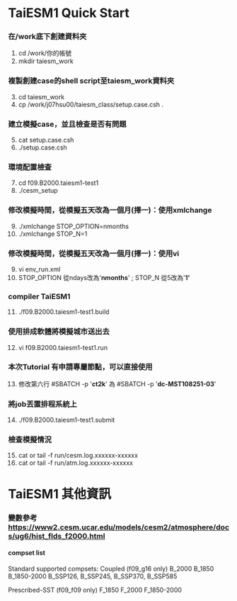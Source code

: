 # TaiESM1 Quick Start

### 在/work底下創建資料夾
1. cd /work/你的帳號
2. mkdir taiesm_work

### 複製創建case的shell script至taiesm_work資料夾  
 3. cd taiesm_work  
 4. cp /work/j07hsu00/taiesm_class/setup.case.csh .   

### 建立模擬case，並且檢查是否有問題  
5. cat setup.case.csh  
6. ./setup.case.csh  

### 環境配置檢查  
7. cd f09.B2000.taiesm1-test1  
8. ./cesm_setup  

### 修改模擬時間，從模擬五天改為一個月(擇一)：使用xmlchange   
9. ./xmlchange STOP_OPTION=nmonths  
10. ./xmlchange STOP_N=1  

### 修改模擬時間，從模擬五天改為一個月(擇一)：使用vi  
9. vi env_run.xml  
10. STOP_OPTION 從ndays改為'__nmonths__' ; STOP_N 從5改為'__1'__  

### compiler TaiESM1  
11. ./f09.B2000.taiesm1-test1.build

### 使用排成軟體將模擬城市送出去  
12. vi f09.B2000.taiesm1-test1.run

### 本次Tutorial 有申請專屬節點，可以直接使用
13. 修改第六行 #SBATCH -p '__ct2k__' 為 #SBATCH -p '__dc-MST108251-03__'

### 將job丟置排程系統上
14. ./f09.B2000.taiesm1-test1.submit

### 檢查模擬情況 
15. cat or tail -f run/cesm.log.xxxxxx-xxxxxx
16. cat or tail -f run/atm.log.xxxxxx-xxxxxx

# TaiESM1 其他資訊
### 變數參考 https://www2.cesm.ucar.edu/models/cesm2/atmosphere/docs/ug6/hist_flds_f2000.html

#### compset list ###
Standard supported compsets:
Coupled (f09_g16 only)
   B_2000
   B_1850
   B_1850-2000
   B_SSP126, B_SSP245, B_SSP370, B_SSP585

Prescribed-SST (f09_f09 only)
   F_1850
   F_2000
   F_1850-2000
